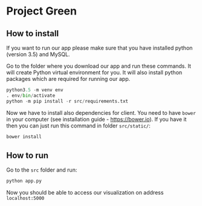 # Project Green

## How to install

If you want to run our app please make sure that you have installed python (version 3.5) and MySQL.

Go to the folder where you download our app and run these commands. It will create Python virtual environment for you.
It will also install python packages which are required for running our app. 

```python
python3.5 -m venv env
. env/bin/activate
python -m pip install -r src/requirements.txt
```

Now we have to install also dependencies for client. You need to have `bower` in your computer (see installation guide - https://bower.io).
If you have it then you can just run this command in folder `src/static/`:

```javascript
bower install
```

## How to run

Go to the `src` folder and run: 

```python
python app.py
```

Now you should be able to access our visualization on address `localhost:5000`

